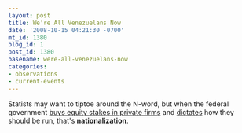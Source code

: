 ```yaml
---
layout: post
title: We're All Venezuelans Now
date: '2008-10-15 04:21:30 -0700'
mt_id: 1380
blog_id: 1
post_id: 1380
basename: were-all-venezuelans-now
categories:
- observations
- current-events
---
```

<p>
Statists may want to tiptoe around the N-word, but when the federal government <a href="http://www.usatoday.com/money/economy/2008-10-10-paulson-endorsement_N.htm">buys equity stakes in private firms</a> and <a href="http://online.wsj.com/article/SB122398468353632299.html">dictates</a> how they should be run, that's <strong>nationalization</strong>.
</p>

